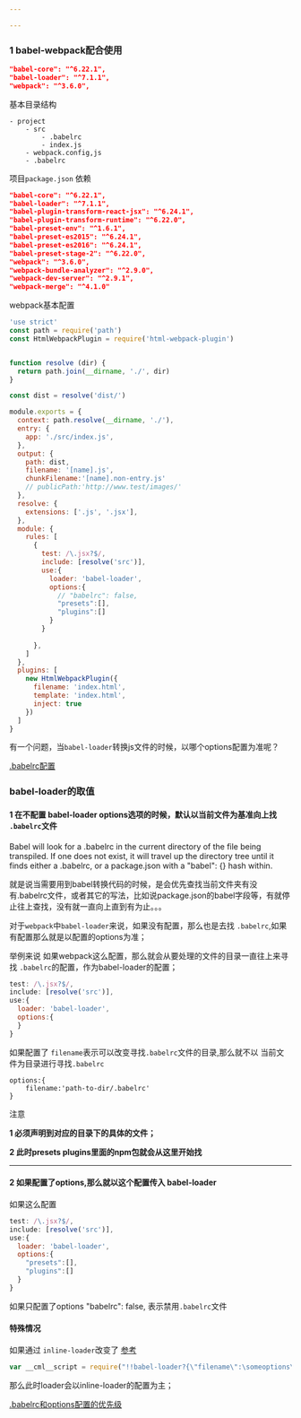 ```yaml
---

---
```


### 1 babel-webpack配合使用

```json
"babel-core": "^6.22.1",
"babel-loader": "^7.1.1",
"webpack": "^3.6.0",
```

基本目录结构

```
- project
	- src
		- .babelrc
		- index.js
	- webpack.config,js
	- .babelrc
```

项目`package.json` 依赖

```json
"babel-core": "^6.22.1",
"babel-loader": "^7.1.1",
"babel-plugin-transform-react-jsx": "^6.24.1",
"babel-plugin-transform-runtime": "^6.22.0",
"babel-preset-env": "^1.6.1",
"babel-preset-es2015": "^6.24.1",
"babel-preset-es2016": "^6.24.1",
"babel-preset-stage-2": "^6.22.0",
"webpack": "^3.6.0",
"webpack-bundle-analyzer": "^2.9.0",
"webpack-dev-server": "^2.9.1",
"webpack-merge": "^4.1.0"
```

webpack基本配置

```javascript
'use strict'
const path = require('path')
const HtmlWebpackPlugin = require('html-webpack-plugin')


function resolve (dir) {
  return path.join(__dirname, './', dir)
}

const dist = resolve('dist/')

module.exports = {
  context: path.resolve(__dirname, './'),
  entry: {
    app: './src/index.js',
  },
  output: {
    path: dist,
    filename: '[name].js',
    chunkFilename:'[name].non-entry.js'
    // publicPath:'http://www.test/images/'
  },
  resolve: {
    extensions: ['.js', '.jsx'],
  },
  module: {
    rules: [
      {
        test: /\.jsx?$/,
        include: [resolve('src')],
        use:{
          loader: 'babel-loader',
          options:{
            // "babelrc": false,
            "presets":[],
            "plugins":[]
          }
        }
        
      },
    ]
  },
  plugins: [
    new HtmlWebpackPlugin({
      filename: 'index.html',
      template: 'index.html',
      inject: true
    })
  ]
}

```

有一个问题，当`babel-loader`转换js文件的时候，以哪个options配置为准呢？

[.babelrc配置](https://babeljs.io/docs/en/babel-preset-env#targetsesmodules)

### babel-loader的取值

#### 1 在不配置 babel-loader options选项的时候，默认以当前文件为基准向上找 `.babelrc`文件

Babel will look for a .babelrc in the current directory of the file being transpiled. 
If one does not exist, it will travel up the directory tree until it finds either a .babelrc,
or a package.json with a "babel": {} hash within.

就是说当需要用到babel转换代码的时候，是会优先查找当前文件夹有没有.babelrc文件，或者其它的写法，比如说package.json的babel字段等，有就停止往上查找，没有就一直向上直到有为止。。。

对于`webpack`中`babel-loader`来说，如果没有配置，那么也是去找 `.babelrc`,如果有配置那么就是以配置的options为准；

举例来说 如果webpack这么配置，那么就会从要处理的文件的目录一直往上来寻找 `.babelrc`的配置，作为babel-loader的配置；

```javascript
test: /\.jsx?$/,
include: [resolve('src')],
use:{
  loader: 'babel-loader',
  options:{
  }
}
```

如果配置了 `filename`表示可以改变寻找`.babelrc`文件的目录,那么就不以 当前文件为目录进行寻找`.babelrc`

```
options:{
	filename:'path-to-dir/.babelrc'
}
```

注意

**1 必须声明到对应的目录下的具体的文件；**

**2 此时presets  plugins里面的npm包就会从这里开始找**

****

#### 2 如果配置了options,那么就以这个配置传入 babel-loader

如果这么配置

```javascript
test: /\.jsx?$/,
include: [resolve('src')],
use:{
  loader: 'babel-loader',
  options:{
    "presets":[],
    "plugins":[]
  }
} 
```

如果只配置了options     "babelrc": false, 表示禁用`.babelrc`文件

#### 特殊情况

如果通过 `inline-loader`改变了 [参考](https://webpack.js.org/concepts/loaders/)

```javascript
var __cml__script = require("!!babel-loader?{\"filename\":\someoptions\"}!./test.js");"
```

那么此时loader会以inline-loader的配置为主；

[.babelrc和options配置的优先级](https://imweb.io/topic/595bcf77d6ca6b4f0ac71f16)

